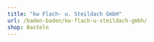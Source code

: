 ```yaml
---
title: "kw Flach- u. Steildach GmbH"
url: /baden-baden/kw-flach-u-steildach-gmbh/
shop: Basteln
---
```

